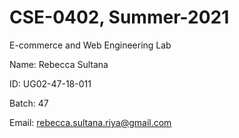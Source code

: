 # CSE-0402, Summer-2021

E-commerce and Web Engineering Lab

Name: Rebecca Sultana

ID: UG02-47-18-011

Batch: 47

Email: rebecca.sultana.riya@gmail.com
